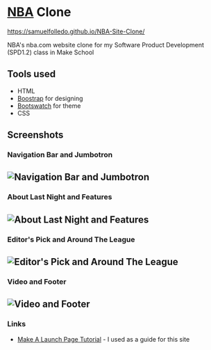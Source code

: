 # [NBA](https://www.nba.com/) Clone
https://samuelfolledo.github.io/NBA-Site-Clone/

NBA's nba.com website clone for my Software Product Development (SPD1.2) class in Make School

## Tools used
- HTML
- [Boostrap](https://getbootstrap.com/docs/4.0/getting-started/introduction/) for designing
- [Bootswatch](https://bootswatch.com/) for theme
- CSS

## Screenshots
### Navigation Bar and Jumbotron
![Navigation Bar and Jumbotron](/static/screenshots/navBarAndJumbotron.png)
---
### About Last Night and Features
![About Last Night and Features](/static/screenshots/navBarAndJumbotron.png)
---
### Editor's Pick and Around The League
![Editor's Pick and Around The League](/static/screenshots/navBarAndJumbotron.png)
---
### Video and Footer
![Video and Footer](/static/screenshots/navBarAndJumbotron.png)
---


### Links
- [Make A Launch Page Tutorial](https://www.makeschool.com/academy/track/standalone/tutorial-template-title-max-56-characters-9k4/starting-the-project) - I used as a guide for this site
